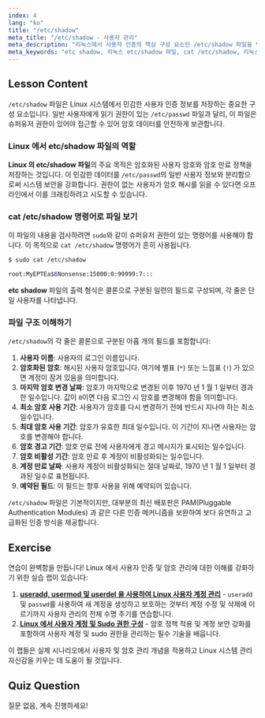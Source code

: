 ```yaml
---
index: 4
lang: "ko"
title: "/etc/shadow"
meta_title: "/etc/shadow - 사용자 관리"
meta_description: "리눅스에서 사용자 인증의 핵심 구성 요소인 /etc/shadow 파일을 탐색합니다. 'cat /etc/shadow'로 파일을 보는 방법과 암호화된 비밀번호 및 정책 정보를 저장하는 etc shadow 파일의 구조를 이해합니다."
meta_keywords: "etc shadow, 리눅스 etc/shadow 파일, cat /etc/shadow, 리눅스 etc shadow, /etc/shadow, 사용자 인증, 비밀번호 보안, 리눅스 시스템 관리"
---
```


## Lesson Content

`/etc/shadow` 파일은 Linux 시스템에서 민감한 사용자 인증 정보를 저장하는 중요한 구성 요소입니다. 일반 사용자에게 읽기 권한이 있는 `/etc/passwd` 파일과 달리, 이 파일은 슈퍼유저 권한이 있어야 접근할 수 있어 암호 데이터를 안전하게 보관합니다.

### Linux 에서 etc/shadow 파일의 역할

**Linux 의 etc/shadow 파일**의 주요 목적은 암호화된 사용자 암호와 암호 만료 정책을 저장하는 것입니다. 이 민감한 데이터를 `/etc/passwd`의 일반 사용자 정보와 분리함으로써 시스템 보안을 강화합니다. 권한이 없는 사용자가 암호 해시를 읽을 수 있다면 오프라인에서 이를 크래킹하려고 시도할 수 있습니다.

### cat /etc/shadow 명령어로 파일 보기

이 파일의 내용을 검사하려면 `sudo`와 같이 슈퍼유저 권한이 있는 명령어를 사용해야 합니다. 이 목적으로 `cat /etc/shadow` 명령어가 흔히 사용됩니다.

```bash
$ sudo cat /etc/shadow

root:MyEPTEa$6Nonsense:15000:0:99999:7:::
```

**etc shadow** 파일의 출력 형식은 콜론으로 구분된 일련의 필드로 구성되며, 각 줄은 단일 사용자를 나타냅니다.

### 파일 구조 이해하기

`/etc/shadow`의 각 줄은 콜론으로 구분된 아홉 개의 필드를 포함합니다:

1.  **사용자 이름**: 사용자의 로그인 이름입니다.
2.  **암호화된 암호**: 해시된 사용자 암호입니다. 여기에 별표 (`*`) 또는 느낌표 (`!`) 가 있으면 계정이 잠겨 있음을 의미합니다.
3.  **마지막 암호 변경 날짜**: 암호가 마지막으로 변경된 이후 1970 년 1 월 1 일부터 경과한 일수입니다. 값이 `0`이면 다음 로그인 시 암호를 변경해야 함을 의미합니다.
4.  **최소 암호 사용 기간**: 사용자가 암호를 다시 변경하기 전에 반드시 지나야 하는 최소 일수입니다.
5.  **최대 암호 사용 기간**: 암호가 유효한 최대 일수입니다. 이 기간이 지나면 사용자는 암호를 변경해야 합니다.
6.  **암호 경고 기간**: 암호 만료 전에 사용자에게 경고 메시지가 표시되는 일수입니다.
7.  **암호 비활성 기간**: 암호 만료 후 계정이 비활성화되는 일수입니다.
8.  **계정 만료 날짜**: 사용자 계정이 비활성화되는 절대 날짜로, 1970 년 1 월 1 일부터 경과된 일수로 표현됩니다.
9.  **예약된 필드**: 이 필드는 향후 사용을 위해 예약되어 있습니다.

`/etc/shadow` 파일은 기본적이지만, 대부분의 최신 배포판은 PAM(Pluggable Authentication Modules) 과 같은 다른 인증 메커니즘을 보완하여 보다 유연하고 고급화된 인증 방식을 제공합니다.

## Exercise

연습이 완벽함을 만듭니다! Linux 에서 사용자 인증 및 암호 관리에 대한 이해를 강화하기 위한 실습 랩이 있습니다:

1.  **[useradd, usermod 및 userdel 을 사용하여 Linux 사용자 계정 관리](https://labex.io/ko/labs/comptia-manage-linux-user-accounts-with-useradd-usermod-and-userdel-590837)** - `useradd` 및 `passwd`를 사용하여 새 계정을 생성하고 보호하는 것부터 계정 수정 및 삭제에 이르기까지 사용자 관리의 전체 수명 주기를 연습합니다.
2.  **[Linux 에서 사용자 계정 및 Sudo 권한 구성](https://labex.io/ko/labs/comptia-configure-user-accounts-and-sudo-privileges-in-linux-590856)** - 암호 정책 적용 및 계정 보안 강화를 포함하여 사용자 계정 및 sudo 권한을 관리하는 필수 기술을 배웁니다.

이 랩들은 실제 시나리오에서 사용자 및 암호 관리 개념을 적용하고 Linux 시스템 관리 자신감을 키우는 데 도움이 될 것입니다.

## Quiz Question

질문 없음, 계속 진행하세요!
